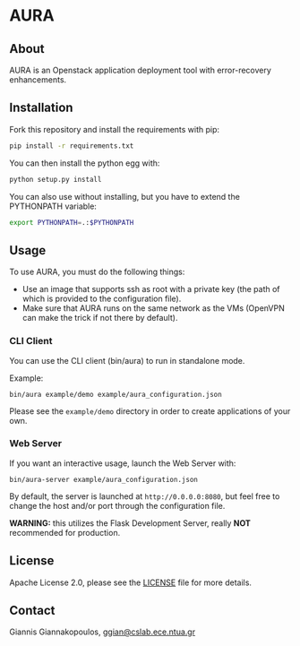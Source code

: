 AURA
====

About
-----
AURA is an Openstack application deployment tool with error-recovery enhancements.

Installation
------------
Fork this repository and install the requirements with pip:

```bash
pip install -r requirements.txt
```

You can then install the python egg with:

```bash
python setup.py install
```

You can also use without installing, but you have to extend the PYTHONPATH variable: 
```bash
export PYTHONPATH=.:$PYTHONPATH
```

Usage
-----

To use AURA, you must do the following things:

 - Use an image that supports ssh as root with a private key (the path of which is provided to the configuration file).
 - Make sure that AURA runs on the same network as the VMs (OpenVPN can make the trick if not there by default).

### CLI Client
You can use the CLI client (bin/aura) to run in standalone mode.

Example:

```
bin/aura example/demo example/aura_configuration.json
```

Please see the `example/demo` directory in order to create applications of your own.

### Web Server
If you want an interactive usage, launch the Web Server with:

```
bin/aura-server example/aura_configuration.json
```

By default, the server is launched at `http://0.0.0.0:8080`, but feel free to change the host and/or port through the configuration file.

**WARNING:** this utilizes the Flask Development Server, really **NOT** recommended for production.

License
-------
Apache License 2.0, please see the [LICENSE](LICENSE) file for more details.

Contact
-------
Giannis Giannakopoulos, ggian@cslab.ece.ntua.gr
